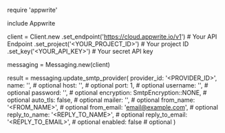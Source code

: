 require 'appwrite'

include Appwrite

client = Client.new
    .set_endpoint('https://cloud.appwrite.io/v1') # Your API Endpoint
    .set_project('<YOUR_PROJECT_ID>') # Your project ID
    .set_key('<YOUR_API_KEY>') # Your secret API key

messaging = Messaging.new(client)

result = messaging.update_smtp_provider(
    provider_id: '<PROVIDER_ID>',
    name: '<NAME>', # optional
    host: '<HOST>', # optional
    port: 1, # optional
    username: '<USERNAME>', # optional
    password: '<PASSWORD>', # optional
    encryption: SmtpEncryption::NONE, # optional
    auto_tls: false, # optional
    mailer: '<MAILER>', # optional
    from_name: '<FROM_NAME>', # optional
    from_email: 'email@example.com', # optional
    reply_to_name: '<REPLY_TO_NAME>', # optional
    reply_to_email: '<REPLY_TO_EMAIL>', # optional
    enabled: false # optional
)
